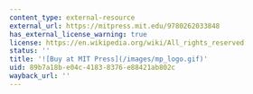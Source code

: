 ```yaml
---
content_type: external-resource
external_url: https://mitpress.mit.edu/9780262033848
has_external_license_warning: true
license: https://en.wikipedia.org/wiki/All_rights_reserved
status: ''
title: '![Buy at MIT Press](/images/mp_logo.gif)'
uid: 89b7a18b-e04c-4183-8376-e88421ab802c
wayback_url: ''
---
```

